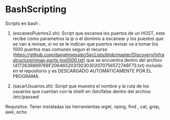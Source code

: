 # BashScripting
Scripts en bash :
1. (escaneoPuertos2.sh): Script que escanea los puertos de un HOST, este recibe como parametros la ip o el dominio a escanear y los puestos que se van a revisar, si no se le indican que puertos revisar va a tomar los 1000 puertos mas comunes segun el recurso (https://github.com/danielmiessler/SecLists/blob/master/Discovery/Infrastructure/nmap-ports-top1000.txt) que se encuentra dentro del archivo (4172636869766F20646520313030302070756572746F73.txt) incluido en el repositorio y es DESCARGADO AUTOMATICAMENTE POR EL PROGRAMA.
    
2. (sacarUsuarios.sh): Script que muestra el nombre y la ruta de los usuarios que cuentan con la shelll en /bin/false dentro del archivo /etc/passwd

Requisitos: Tener instaladas las herramientas wget, nping, find , cat, grep, awk, echo
